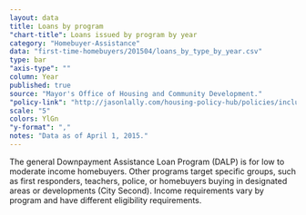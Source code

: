```yaml
---
layout: data
title: Loans by program
"chart-title": Loans issued by program by year
category: "Homebuyer-Assistance"
data: "first-time-homebuyers/201504/loans_by_type_by_year.csv"
type: bar
"axis-type": ""
column: Year
published: true
source: "Mayor's Office of Housing and Community Development."
"policy-link": "http://jasonlally.com/housing-policy-hub/policies/inclusionary-housing/"
scale: "5"
colors: YlGn
"y-format": ","
notes: "Data as of April 1, 2015."
---
```


The general Downpayment Assistance Loan Program (DALP) is for low to moderate income homebuyers. Other programs target specific groups, such as first responders, teachers, police, or homebuyers buying in designated areas or developments (City Second). Income requirements vary by program and have different eligibility requirements.
